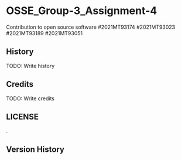 # OSSE_Group-3_Assignment-4
Contribution to open source software 
#2021MT93174
#2021MT93023
#2021MT93189
#2021MT93051

## History

TODO: Write history
## Credits
TODO: Write credits

## LICENSE

.
## Version History


